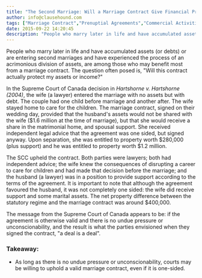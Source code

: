 ```yaml
---
title: "The Second Marriage: Will a Marriage Contract Give Financial Protection?"
author: info@clausehound.com
tags: ["Marriage Contract","Prenuptial Agreements","Commercial Activities","info@clausehound.com"]
date: 2015-09-22 14:20:45
description: "People who marry later in life and have accumulated assets (or debts) or are entering second marriages and have experienced the process of an acrimonious division of assets, are among those who may benefit most from a marriage contract. The question often posed is, 'Will this contract actually protect my assets or income?'"
---
```




People who marry later in life and have accumulated assets (or debts) or are entering second marriages and have experienced the process of an acrimonious division of assets, are among those who may benefit most from a marriage contract. The question often posed is, "Will this contract actually protect my assets or income?"

In the Supreme Court of Canada decision in *Hartshorne v. Hartshorne (2004)*, the wife (a lawyer) entered the marriage with no assets but with debt. The couple had one child before marriage and another after. The wife stayed home to care for the children. The marriage contract, signed on their wedding day, provided that the husband's assets would not be shared with the wife ($1.6 million at the time of marriage), but that she would receive a share in the matrimonial home, and spousal support. She received independent legal advice that the agreement was one sided, but signed anyway. Upon separation, she was entitled to property worth $280,000 (plus support) and he was entitled to property worth $1.2 million. 

The SCC upheld the contract. Both parties were lawyers; both had independent advice; the wife knew the consequences of disrupting a career to care for children and had made that decision before the marriage; and the husband (a lawyer) was in a position to provide support according to the terms of the agreement. It is important to note that although the agreement favoured the husband, it was not completely one sided: the wife did receive support and some marital assets. The net property difference between the statutory regime and the marriage contract was around $400,000.

The message from the Supreme Court of Canada appears to be: if the agreement is otherwise valid and there is no undue pressure or unconscionability, and the result is what the parties envisioned when they signed the contract, "a deal is a deal".



 

### Takeaway:
- As long as there is no undue pressure or unconscionability, courts may be willing to uphold a valid marriage contract, even if it is one-sided.
